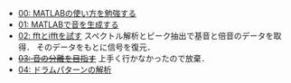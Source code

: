 - [00: MATLABの使い方を勉強する](/6314089/00/README.md)
- [01: MATLABで音を生成する](/6314089/01/README.md)
- [02: fftとifftを試す](/6314089/02/README.md)
  スペクトル解析とピーク抽出で基音と倍音のデータを取得．
  そのデータをもとに信号を復元．  
- ~~[03: 音の分離を目指す](/6314089/03/README.md)~~
  上手く行かなかったので放棄．
- [04: ドラムパターンの解析](/6314089/04/README.md)
